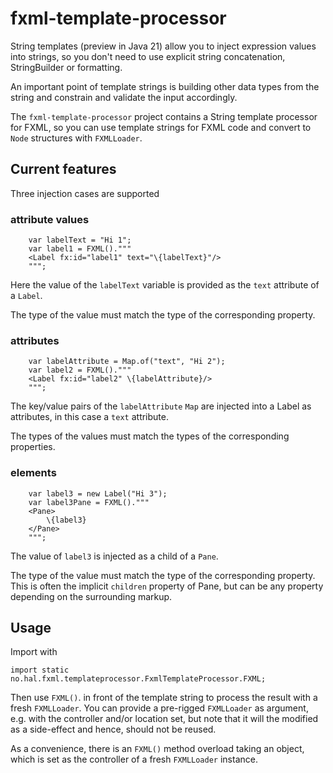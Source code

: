 # fxml-template-processor

String templates (preview in Java 21) allow you to inject expression values into strings,
so you don't need to use explicit string concatenation, StringBuilder or formatting.

An important point of template strings is building other data types from the string and
constrain and validate the input accordingly.

The `fxml-template-processor` project contains a String template processor for FXML,
so you can use template strings for FXML code and convert to `Node` structures with `FXMLLoader`.

## Current features

Three injection cases are supported

### attribute values

```
    var labelText = "Hi 1";
    var label1 = FXML()."""
    <Label fx:id="label1" text="\{labelText}"/>
    """;
```

Here the value of the `labelText` variable is provided as the `text` attribute of a `Label`.

The type of the value must match the type of the corresponding property.

### attributes

```
    var labelAttribute = Map.of("text", "Hi 2");
    var label2 = FXML()."""
    <Label fx:id="label2" \{labelAttribute}/>
    """;
```

The key/value pairs of the `labelAttribute` `Map` are injected into a Label as attributes,
in this case a `text` attribute.

The types of the values must match the types of the corresponding properties.

### elements

```
    var label3 = new Label("Hi 3");
    var label3Pane = FXML()."""
    <Pane>
        \{label3}
    </Pane>
    """;
```

The value of `label3` is injected as a child of a `Pane`.

The type of the value must match the type of the corresponding property. This is often the implicit `children` property
of Pane, but can be any property depending on the surrounding markup.

## Usage

Import with

```
import static no.hal.fxml.templateprocessor.FxmlTemplateProcessor.FXML;
```

Then use `FXML()`. in front of the template string to process the result with a fresh `FXMLLoader`.
You can provide a pre-rigged `FXMLLoader` as argument, e.g. with the controller and/or location set, but
note that it will the modified as a side-effect and hence, should not be reused.

As a convenience, there is an `FXML()` method overload taking an object,
which is set as the controller of a fresh `FXMLLoader` instance.
